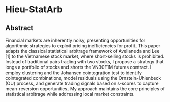 # Hieu-StatArb

## Abstract
Financial markets are inherently noisy, presenting opportunities for algorithmic strategies to exploit pricing inefficiencies for profit. This paper adapts the classical statistical arbitrage framework of Avellaneda and Lee [1] to the Vietnamese stock market, where short-selling stocks is prohibited. Instead of traditional pairs trading with two stocks, I propose a strategy that longs a portfolio of stocks and shorts the VN30F1M futures contract. I employ clustering and the Johansen cointegration test to identify cointegrated combinations, model residuals using the Ornstein-Uhlenbeck (OU) process, and generate trading signals based on s-scores to capture mean-reversion opportunities. My approach maintains the core principles of statistical arbitrage while addressing local market constraints.
